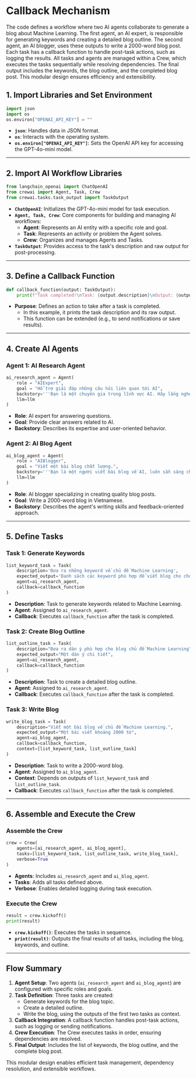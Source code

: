 # Callback Mechanism
The code defines a workflow where two AI agents collaborate to generate a blog about Machine Learning. The first agent, an AI expert, is responsible for generating keywords and creating a detailed blog outline. The second agent, an AI blogger, uses these outputs to write a 2000-word blog post. Each task has a callback function to handle post-task actions, such as logging the results. All tasks and agents are managed within a Crew, which executes the tasks sequentially while resolving dependencies. The final output includes the keywords, the blog outline, and the completed blog post. This modular design ensures efficiency and extensibility.
## **1. Import Libraries and Set Environment**
```python
import json 
import os 
os.environ["OPENAI_API_KEY"] = ""
```
- **`json`**: Handles data in JSON format.
- **`os`**: Interacts with the operating system.
- **`os.environ["OPENAI_API_KEY"]`**: Sets the OpenAI API key for accessing the GPT-4o-mini model.

---

## **2. Import AI Workflow Libraries**
```python
from langchain_openai import ChatOpenAI
from crewai import Agent, Task, Crew
from crewai.tasks.task_output import TaskOutput
```
- **`ChatOpenAI`**: Initializes the GPT-4o-mini model for task execution.
- **`Agent, Task, Crew`**: Core components for building and managing AI workflows:
  - **Agent**: Represents an AI entity with a specific role and goal.
  - **Task**: Represents an activity or problem the Agent solves.
  - **Crew**: Organizes and manages Agents and Tasks.
- **`TaskOutput`**: Provides access to the task's description and raw output for post-processing.

---

## **3. Define a Callback Function**
```python
def callback_function(output: TaskOutput):
    print(f"Task completed!\nTask: {output.description}\nOutput: {output.raw}")
```
- **Purpose**: Defines an action to take after a task is completed.
  - In this example, it prints the task description and its raw output.
  - This function can be extended (e.g., to send notifications or save results).

---

## **4. Create AI Agents**
### **Agent 1: AI Research Agent**
```python
ai_research_agent = Agent(
    role = "AIExpert",
    goal = "Hỗ trợ giải đáp những câu hỏi liên quan tới AI",
    backstory='''Bạn là một chuyên gia trong lĩnh vực AI. Hãy lắng nghe câu hỏi của người dùng và trả lời thật phù hợp''',
    llm=llm
)
```
- **Role**: AI expert for answering questions.
- **Goal**: Provide clear answers related to AI.
- **Backstory**: Describes its expertise and user-oriented behavior.

### **Agent 2: AI Blog Agent**
```python
ai_blog_agent = Agent(
    role = "AIBlogger",
    goal = "Viết một bài blog chất lượng.",
    backstory='''Bạn là một người viết bài blog về AI, luôn sẵn sàng chỉnh sửa dựa trên nhận xét.''',
    llm=llm
)
```
- **Role**: AI blogger specializing in creating quality blog posts.
- **Goal**: Write a 2000-word blog in Vietnamese.
- **Backstory**: Describes the agent's writing skills and feedback-oriented approach.

---

## **5. Define Tasks**
### **Task 1: Generate Keywords**
```python
list_keyword_task = Task(
    description='Đưa ra những keyword về chủ đề Machine Learning',
    expected_output='Danh sách các keyword phù hợp để viết blog cho chủ đề Machine Learning',
    agent=ai_research_agent,
    callback=callback_function
)
```
- **Description**: Task to generate keywords related to Machine Learning.
- **Agent**: Assigned to `ai_research_agent`.
- **Callback**: Executes `callback_function` after the task is completed.

### **Task 2: Create Blog Outline**
```python
list_outline_task = Task(
    description="Đưa ra dàn ý phù hợp cho blog chủ đề Machine Learning",
    expected_output="Một dàn ý chi tiết",
    agent=ai_research_agent,
    callback=callback_function
)
```
- **Description**: Task to create a detailed blog outline.
- **Agent**: Assigned to `ai_research_agent`.
- **Callback**: Executes `callback_function` after the task is completed.

### **Task 3: Write Blog**
```python
write_blog_task = Task(
    description="Viết một bài blog về chủ đề Machine Learning.",
    expected_output="Một bài viết khoảng 2000 từ",
    agent=ai_blog_agent,
    callback=callback_function,
    context=[list_keyword_task, list_outline_task]
)
```
- **Description**: Task to write a 2000-word blog.
- **Agent**: Assigned to `ai_blog_agent`.
- **Context**: Depends on outputs of `list_keyword_task` and `list_outline_task`.
- **Callback**: Executes `callback_function` after the task is completed.

---

## **6. Assemble and Execute the Crew**
### **Assemble the Crew**
```python
crew = Crew(
    agents=[ai_research_agent, ai_blog_agent],
    tasks=[list_keyword_task, list_outline_task, write_blog_task],
    verbose=True
)
```
- **Agents**: Includes `ai_research_agent` and `ai_blog_agent`.
- **Tasks**: Adds all tasks defined above.
- **Verbose**: Enables detailed logging during task execution.

### **Execute the Crew**
```python
result = crew.kickoff()
print(result)
```
- **`crew.kickoff()`**: Executes the tasks in sequence.
- **`print(result)`**: Outputs the final results of all tasks, including the blog, keywords, and outline.

---

## **Flow Summary**
1. **Agent Setup**: Two agents (`ai_research_agent` and `ai_blog_agent`) are configured with specific roles and goals.
2. **Task Definition**: Three tasks are created:
   - Generate keywords for the blog topic.
   - Create a detailed outline.
   - Write the blog, using the outputs of the first two tasks as context.
3. **Callback Integration**: A callback function handles post-task actions, such as logging or sending notifications.
4. **Crew Execution**: The Crew executes tasks in order, ensuring dependencies are resolved.
5. **Final Output**: Includes the list of keywords, the blog outline, and the complete blog post.

This modular design enables efficient task management, dependency resolution, and extensible workflows.